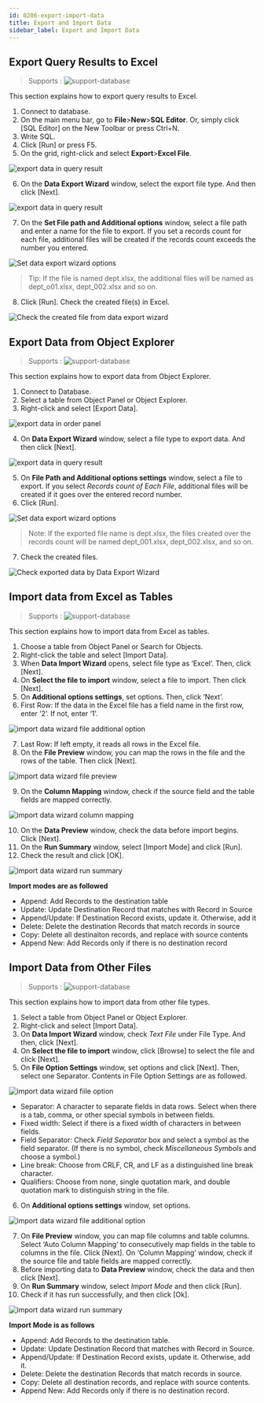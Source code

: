 ```yaml
---
id: 0206-export-import-data
title: Export and Import Data
sidebar_label: Export and Import Data
---
```


## Export Query Results to Excel
> Supports :
> ![support-database](<http://www.sqlgate.com/docs-badge/oracle,mysql,mariadb,postgresql,sqlserver,db2,tibero>)

This section explains how to export query results to Excel.

1. Connect to database.
2. On the main menu bar, go to **File**>**New**>**SQL Editor**. Or, simply click [SQL Editor] on the New Toolbar or press Ctrl+N.
3. Write SQL.
4. Click [Run] or press F5.
5. On the grid, right-click and select **Export**>**Excel File**.

![export data in query result](https://s3.ap-northeast-2.amazonaws.com/sqlgate-resource/captures/wizard/data-export-wizard-04-en.png)

6. On the **Data Export Wizard** window, select the export file type. And then click [Next].

![export data in query result](https://s3.ap-northeast-2.amazonaws.com/sqlgate-resource/captures/export-data/data-export-wizard-selectFileType.png)

7. On the **Set File path and Additional options** window, select a file path and enter a name for the file to export. If you set a records count for each file, additional files will be created if the records count exceeds the number you entered.

![Set data export wizard options](https://s3.ap-northeast-2.amazonaws.com/sqlgate-resource/captures/export-data/data-export-wizard-setFilePath.png)

> Tip: If the file is named dept.xlsx, the additional files will be named as dept_o01.xlsx, dept_002.xlsx and so on.

8. Click [Run]. Check the created file(s) in Excel.

![Check the created file from data export wizard](https://s3.ap-northeast-2.amazonaws.com/sqlgate-manual-content/10949DA2E068FF62A95625A7D1F0B7AE.jpg)





## Export Data from Object Explorer
> Supports :
> ![support-database](<http://www.sqlgate.com/docs-badge/oracle,mysql,mariadb,postgresql,sqlserver,db2,tibero>)

This section explains how to export data from Object Explorer.

1. Connect to Database.
2. Select a table from Object Panel or Object Explorer.
3. Right-click and select [Export Data].

![export data in order panel](https://s3.ap-northeast-2.amazonaws.com/sqlgate-resource/captures/wizard/data-export-wizard-02-en.png)

4. On **Data Export Wizard** window, select a file type to export data. And then click [Next].

![export data in query result](https://s3.ap-northeast-2.amazonaws.com/sqlgate-resource/captures/export-data/data-export-wizard-selectFileType.png)

5. On **File Path and Additional options settings** window, select a file to export. If you select _Records count of Each File_, additional files will be created if it goes over the entered record number.
6. Click [Run].

![Set data export wizard options](https://s3.ap-northeast-2.amazonaws.com/sqlgate-resource/captures/export-data/data-export-wizard-setFilePath.png)

> Note: If the exported file name is dept.xlsx, the files created over the records count will be named dept_001.xlsx, dept_002.xlsx, and so on.
7. Check the created files.

![Check exported data by Data Export Wizard](https://s3.ap-northeast-2.amazonaws.com/sqlgate-manual-content/10949DA2E068FF62A95625A7D1F0B7AE.jpg)



## Import data from Excel as Tables
> Supports :
> ![support-database](<http://www.sqlgate.com/docs-badge/oracle,mysql,mariadb,postgresql,sqlserver,db2,tibero>)

This section explains how to import data from Excel as tables.

1. Choose a table from Object Panel or Search for Objects.
2. Right-click the table and select [Import Data].
3. When **Data Import Wizard** opens, select file type as ‘Excel’. Then, click [Next].
4. On **Select the file to import** window, select a file to import. Then click [Next].
5. On **Additional options settings**, set options. Then, click ‘Next’.
6. First Row: If the data in the Excel file has a field name in the first row, enter ‘2’. If not, enter ‘1’.

![import data wizard file additional option](https://s3.ap-northeast-2.amazonaws.com/sqlgate-resource/captures/wizard/data-import-wizard-file-additional-option-en.png)

7. Last Row: If left empty, it reads all rows in the Excel file.
8. On the **File Preview** window, you can map the rows in the file and the rows of the table. Then click [Next].

![import data wizard file preview](https://s3.ap-northeast-2.amazonaws.com/sqlgate-resource/captures/wizard/data-import-wizard-file-preview-en.png)

9. On the **Column Mapping** window, check if the source field and the table fields are mapped correctly.

![import data wizard column mapping](https://s3.ap-northeast-2.amazonaws.com/sqlgate-resource/captures/wizard/data-import-wizard-column-mapping-en.png)

10. On the **Data Preview** window, check the data before import begins. Click [Next].
11. On the **Run Summary** window, select [Import Mode] and click [Run].
12. Check the result and click [OK].

![import data wizard run summary](https://s3.ap-northeast-2.amazonaws.com/sqlgate-resource/captures/wizard/data-import-wizard-run-summary-en.png)

**Import modes are as followed**
- Append: Add Records to the destination table
- Update: Update Destination Record that matches with Record in Source
- Append/Update: If Destination Record exists, update it. Otherwise, add it
- Delete: Delete the destination Records that match records in source
- Copy: Delete all destinaiton records, and replace with source contents
- Append New: Add Records only if there is no destination record


## Import Data from Other Files
> Supports :
> ![support-database](<http://www.sqlgate.com/docs-badge/oracle,mysql,mariadb,postgresql,sqlserver,db2,tibero>)

This section explains how to import data from other file types.

1. Select a table from Object Panel or Object Explorer.
2. Right-click and select [Import Data].
3. On **Data Import Wizard** window, check _Text File_ under File Type. And then, click [Next].
4. On **Select the file to import** window, click [Browse] to select the file and click [Next].
5. On **File Option Settings** window, set options and click [Next]. Then, select one Separator. Contents in File Option Settings are as followed.

![import data wizard fiile option](https://s3.ap-northeast-2.amazonaws.com/sqlgate-resource/captures/wizard/data-import-wizard-file-option-en.png)

- Separator: A character to separate fields in data rows. Select when there is a tab, comma, or other special symbols in between fields.
- Fixed width: Select if there is a fixed width of characters in between fields.
- Field Separator: Check _Field Separator_ box and select a symbol as the field separator. (If there is no symbol, check _Miscellaneous Symbols_ and choose a symbol.)
- Line break: Choose from CRLF, CR, and LF as a distinguished line break character.
- Qualifiers: Choose from none, single quotation mark, and double quotation mark to distinguish string in the file.
6. On **Additional options settings** window, set options.

![import data wizard file additional option](https://s3.ap-northeast-2.amazonaws.com/sqlgate-resource/captures/wizard/data-import-wizard-file-additional-option-en.png)

7. On **File Preview** window, you can map file columns and table columns. Select ‘Auto Column Mapping’ to consecutively map fields in the table to columns in the file. Click [Next].
On ‘Column Mapping’ window, check if the source file and table fields are mapped correctly.
8. Before importing data to **Data Preview** window, check the data and then click [Next].
9. On **Run Summary** window, select _Import Mode_ and then click [Run].
10. Check if it has run successfully, and then click [Ok].

![import data wizard run summary](https://s3.ap-northeast-2.amazonaws.com/sqlgate-resource/captures/wizard/data-import-wizard-run-summary-en.png)

**Import Mode is as follows**
- Append: Add Records to the destination table.
- Update: Update Destination Record that matches with Record in Source.
- Append/Update: If Destination Record exists, update it. Otherwise, add it.
- Delete: Delete the destination Records that match records in source.
- Copy: Delete all destination records, and replace with source contents.
- Append New: Add Records only if there is no destination record.